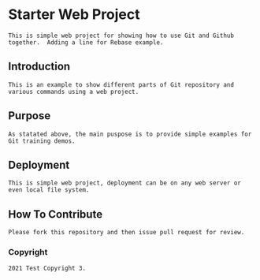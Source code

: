 # Starter Web Project
	This is simple web project for showing how to use Git and Github together.  Adding a line for Rebase example.

## Introduction
	This is an example to show different parts of Git repository and various commands using a web project.
	
## Purpose
	As statated above, the main puspose is to provide simple examples for Git training demos.

## Deployment
	This is simple web project, deployment can be on any web server or even local file system.

## How To Contribute
	Please fork this repository and then issue pull request for review.

### Copyright
	2021 Test Copyright 3.